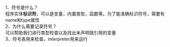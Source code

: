 1、符号是什么？   
程序实体**标识符**，可以是变量，内置类型，函数等。为了能准确标识符号，需要有name和type属性  
2、为什么需要记录符号？  
可以帮助我们进行类型检查以及找出未声明就引用的变量  
3、符号表用来检查，interpreter用来运行
